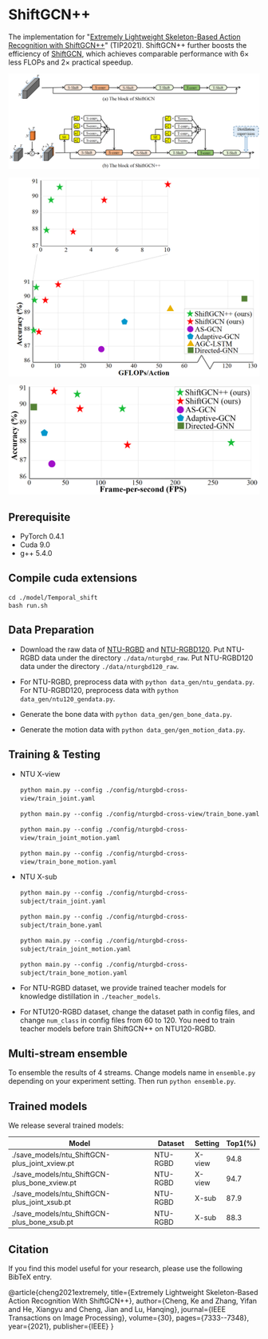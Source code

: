 # ShiftGCN++
The implementation for "[Extremely Lightweight Skeleton-Based Action Recognition with ShiftGCN++](https://ieeexplore.ieee.org/stamp/stamp.jsp?tp=&arnumber=9515708)" (TIP2021). ShiftGCN++ further boosts the efficiency of [ShiftGCN](https://github.com/kchengiva/Shift-GCN), which achieves comparable performance with 6× less FLOPs and 2× practical speedup.

![image](https://github.com/kchengiva/Shift-GCN-plus/blob/main/ShiftGCN_plus.png)

![image](https://github.com/kchengiva/Shift-GCN-plus/blob/main/flops_acc.png)

![image](https://github.com/kchengiva/Shift-GCN-plus/blob/main/fps.png)

## Prerequisite

 - PyTorch 0.4.1
 - Cuda 9.0
 - g++ 5.4.0

## Compile cuda extensions

  ```
  cd ./model/Temporal_shift
  bash run.sh
  ```

## Data Preparation

 - Download the raw data of [NTU-RGBD](https://github.com/shahroudy/NTURGB-D) and [NTU-RGBD120](https://github.com/shahroudy/NTURGB-D). Put NTU-RGBD data under the directory `./data/nturgbd_raw`. Put NTU-RGBD120 data under the directory `./data/nturgbd120_raw`. 
 
 - For NTU-RGBD, preprocess data with `python data_gen/ntu_gendata.py`. For NTU-RGBD120, preprocess data with `python data_gen/ntu120_gendata.py`. 
  
 - Generate the bone data with `python data_gen/gen_bone_data.py`.

 - Generate the motion data with `python data_gen/gen_motion_data.py`.

## Training & Testing

  - NTU X-view

    `python main.py --config ./config/nturgbd-cross-view/train_joint.yaml`

    `python main.py --config ./config/nturgbd-cross-view/train_bone.yaml`

    `python main.py --config ./config/nturgbd-cross-view/train_joint_motion.yaml`

    `python main.py --config ./config/nturgbd-cross-view/train_bone_motion.yaml`

  - NTU X-sub

    `python main.py --config ./config/nturgbd-cross-subject/train_joint.yaml`

    `python main.py --config ./config/nturgbd-cross-subject/train_bone.yaml`

    `python main.py --config ./config/nturgbd-cross-subject/train_joint_motion.yaml`

    `python main.py --config ./config/nturgbd-cross-subject/train_bone_motion.yaml`

  - For NTU-RGBD dataset, we provide trained teacher models for knowledge distillation in `./teacher_models`.
  - For NTU120-RGBD dataset, change the dataset path in config files, and change `num_class` in config files from 60 to 120. You need to train teacher models before train ShiftGCN++ on NTU120-RGBD. 

## Multi-stream ensemble

To ensemble the results of 4 streams. Change models name in `ensemble.py` depending on your experiment setting. Then run `python ensemble.py`.

## Trained models

We release several trained models:

Model|Dataset|Setting|Top1(%)
-|-|-|-
./save_models/ntu_ShiftGCN-plus_joint_xview.pt|NTU-RGBD|X-view|94.8
./save_models/ntu_ShiftGCN-plus_bone_xview.pt|NTU-RGBD|X-view|94.7
./save_models/ntu_ShiftGCN-plus_joint_xsub.pt|NTU-RGBD|X-sub|87.9
./save_models/ntu_ShiftGCN-plus_bone_xsub.pt|NTU-RGBD|X-sub|88.3

## Citation
If you find this model useful for your research, please use the following BibTeX entry.

@article{cheng2021extremely,
  title={Extremely Lightweight Skeleton-Based Action Recognition With ShiftGCN++},
  author={Cheng, Ke and Zhang, Yifan and He, Xiangyu and Cheng, Jian and Lu, Hanqing},
  journal={IEEE Transactions on Image Processing},
  volume={30},
  pages={7333--7348},
  year={2021},
  publisher={IEEE}
}
